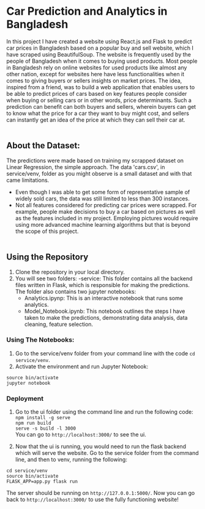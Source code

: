 # Car Prediction and Analytics in Bangladesh

In this project I have created a website using React.js and Flask to predict car prices in Bangladesh based on a popular buy
and sell website, which I have scraped using BeautifulSoup. The website is frequently used by the people of Bangladesh when
it comes to
buying used products. Most people in Bangladesh rely on online websites for used products
like almost any other nation, except for websites here have less functionalities when it comes to giving buyers or sellers
insights on market prices. The idea, inspired from a friend, was to build a web application that enables users to be able to 
predict prices of cars based on key features people consider when buying or selling cars or in other words, price determinants.
Such a prediction can benefit can both buyers and sellers, wherein buyers can get to know what the price for a car they want to
buy might cost, and sellers can instantly get an idea of the price at which they can sell their car at. <br/>
<br/>
## About the Dataset: <br/>
The predictions were made based on training my scrapped dataset on Linear Regression, the simple approach. The data 
'cars.csv', in service/venv, folder as you might observe is a small dataset and with that came limitations.  
* Even though I was able to get some form of representative sample of widely sold cars, the data was still limited to less than
300 instances. 
* Not all features considered for predicting car prices were scrapped. For example, people make decisions to buy a car
based on pictures as well as the features included in my project. Employing pictures would require using more advanced machine
learning algorithms but that is beyond the scope of this project. <br/> <br/>
## Using the Repository <br/>
1. Clone the repository in your local directory.
2. You will see two folders:
  -service: This folder contains all the backend files written in Flask, which is responsible for making the predictions.
  The folder also contains two jupyter notebooks:
    - Analytics.ipynp: This is an interactive notebook that runs some analytics.
    - Model_Notebook.ipynb: This notebook outlines the steps I have taken to make the predictions, demonstrating data analysis,
    data cleaning, feature selection. <br/>
### Using The Notebooks:
1. Go to the service/venv folder from your command line with the code ` cd service/venv `.
2. Activate the environment and run Jupyter Notebook:
```
source bin/activate
jupyter notebook
```

### Deployment <br/>
1. Go to the ui folder using the command line and run the following code: <br/>
` npm install -g serve ` <br/>
` npm run build ` <br/>
` serve -s build -l 3000 ` <br/>
You can go to ` http://localhost:3000/ ` to see the ui. 

2. Now that the ui is running, you would need to run the flask backend which will serve the website.
Go to the service folder from the command line, and then to venv, running the following: <br/>
```
cd service/venv
source bin/activate
FLASK_APP=app.py flask run
```
The server should be running on ` http://127.0.0.1:5000/ `. Now you can go back to ` http://localhost:3000/ ` to use the 
fully functioning website! 

